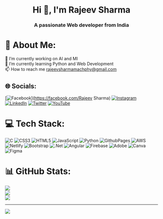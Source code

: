<h1 align="center">Hi 👋, I'm Rajeev Sharma</h1>
<h3 align="center">A passionate Web developer from India</h3>

# 💫 About Me:
🔭 I’m currently working on AI and MI <br>🌱 I’m currently learning Python and Web Development<br>📫 How to reach me rajeevsharmamachphy@gmail.com


## 🌐 Socials:
[![Facebook](https://img.shields.io/badge/Facebook-%231877F2.svg?logo=Facebook&logoColor=white)](https://facebook.com/Rajeev Sharma) [![Instagram](https://img.shields.io/badge/Instagram-%23E4405F.svg?logo=Instagram&logoColor=white)](https://instagram.com/rajeev_sharma116) [![LinkedIn](https://img.shields.io/badge/LinkedIn-%230077B5.svg?logo=linkedin&logoColor=white)](https://linkedin.com/in/rajeev-sharma-b0b10324b) [![Twitter](https://img.shields.io/badge/Twitter-%231DA1F2.svg?logo=Twitter&logoColor=white)](https://twitter.com/@RajeevS15043274) [![YouTube](https://img.shields.io/badge/YouTube-%23FF0000.svg?logo=YouTube&logoColor=white)](https://youtube.com/@@coder1834) 

# 💻 Tech Stack:
![C](https://img.shields.io/badge/c-%2300599C.svg?style=for-the-badge&logo=c&logoColor=white) ![CSS3](https://img.shields.io/badge/css3-%231572B6.svg?style=for-the-badge&logo=css3&logoColor=white) ![HTML5](https://img.shields.io/badge/html5-%23E34F26.svg?style=for-the-badge&logo=html5&logoColor=white) ![JavaScript](https://img.shields.io/badge/javascript-%23323330.svg?style=for-the-badge&logo=javascript&logoColor=%23F7DF1E) ![Python](https://img.shields.io/badge/python-3670A0?style=for-the-badge&logo=python&logoColor=ffdd54) ![GithubPages](https://img.shields.io/badge/github%20pages-121013?style=for-the-badge&logo=github&logoColor=white) ![AWS](https://img.shields.io/badge/AWS-%23FF9900.svg?style=for-the-badge&logo=amazon-aws&logoColor=white) ![Netlify](https://img.shields.io/badge/netlify-%23000000.svg?style=for-the-badge&logo=netlify&logoColor=#00C7B7) ![Bootstrap](https://img.shields.io/badge/bootstrap-%238511FA.svg?style=for-the-badge&logo=bootstrap&logoColor=white) ![.Net](https://img.shields.io/badge/.NET-5C2D91?style=for-the-badge&logo=.net&logoColor=white) ![Angular](https://img.shields.io/badge/angular-%23DD0031.svg?style=for-the-badge&logo=angular&logoColor=white) ![Firebase](https://img.shields.io/badge/Firebase-039BE5?style=for-the-badge&logo=Firebase&logoColor=white) ![Adobe](https://img.shields.io/badge/adobe-%23FF0000.svg?style=for-the-badge&logo=adobe&logoColor=white) ![Canva](https://img.shields.io/badge/Canva-%2300C4CC.svg?style=for-the-badge&logo=Canva&logoColor=white) ![Figma](https://img.shields.io/badge/figma-%23F24E1E.svg?style=for-the-badge&logo=figma&logoColor=white)
# 📊 GitHub Stats:
![](https://github-readme-stats.vercel.app/api?username=machphy&theme=vue-dark&hide_border=false&include_all_commits=false&count_private=false)<br/>
![](https://github-readme-streak-stats.herokuapp.com/?user=machphy&theme=vue-dark&hide_border=false)<br/>
![](https://github-readme-stats.vercel.app/api/top-langs/?username=machphy&theme=vue-dark&hide_border=false&include_all_commits=false&count_private=false&layout=compact)

---
[![](https://visitcount.itsvg.in/api?id=machphy&icon=0&color=0)](https://visitcount.itsvg.in)

<!-- Proudly created with GPRM ( https://gprm.itsvg.in ) -->
